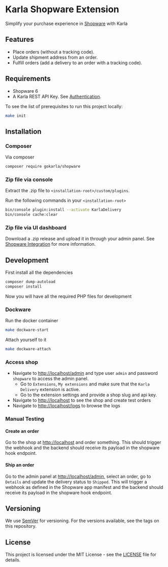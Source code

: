 # Karla Shopware Extension

Simplify your purchase experience in [Shopware](https://www.shopware.com/en/) with Karla

## Features

- Place orders (without a tracking code).
- Update shipment address from an order.
- Fulfill orders (add a delivery to an order with a tracking code).

## Requirements

- Shopware 6
- A Karla REST API Key. See [Authentication](https://docs.gokarla.io/docs/api/authentication).

To see the list of prerequisites to run this project locally:

```sh
make init
```

## Installation

### Composer

Via composer

```bash
composer require gokarla/shopware
```

### Zip file via console

Extract the .zip file to `<installation-root>/custom/plugins`.

Run the following commands in your `<installation-root>`

```sh
bin/console plugin:install --activate KarlaDelivery
bin/console cache:clear
```

### Zip file via UI dashboard

Download a .zip release and upload it in through your admin panel.
See [Shopware Integration](https://docs.gokarla.io/docs/shop-integrations/shopware) for more information.

## Development

First install all the dependencies

```sh
composer dump-autoload
composer install
```

Now you will have all the required PHP files for development

### Dockware

Run the docker container

```sh
make dockware-start
```

Attach yourself to it

```sh
make dockware-attach
```

### Access shop

- Navigate to <http://localhost/admin> and type user `admin` and password `shopware`
  to access the admin panel.
  - Go to `Extensions`, `My extensions` and make sure that the `Karla Delivery` extension is active.
  - Go to the extension settings and provide a shop slug and api key.
- Navigate to <http://localhost> to see the shop and create test orders
- Navigate to <http://localhost/logs> to browse the logs

### Manual Testing

#### Create an order

Go to the shop at <http://localhost> and order something. This should trigger the webhook
and the backend should receive its payload in the shopware hook endpoint.

#### Ship an order

Go to the admin panel at <http://localhost/admin>, select an order, go to `Details`
and update the delivery status to `Shipped`. This will trigger a webhook as defined
in the Shopware app manifest and the backend should receive its payload in the shopware hook endpoint.

## Versioning

We use [SemVer](http://semver.org/) for versioning. For the versions available, see the tags on this repository.

## License

This project is licensed under the MIT License - see the [LICENSE](LICENSE) file for details.
